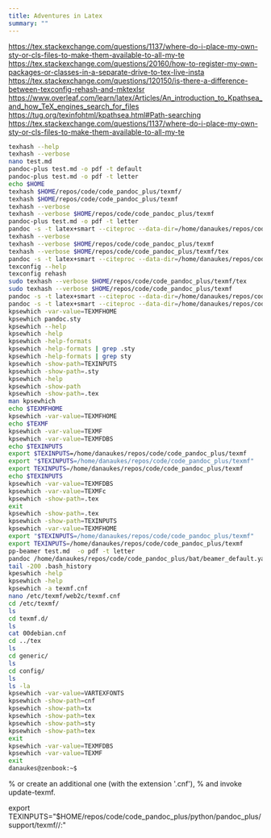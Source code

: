 ```yaml
---
title: Adventures in Latex
summary: ""
---
```


https://tex.stackexchange.com/questions/1137/where-do-i-place-my-own-sty-or-cls-files-to-make-them-available-to-all-my-te
https://tex.stackexchange.com/questions/20160/how-to-register-my-own-packages-or-classes-in-a-separate-drive-to-tex-live-insta
https://tex.stackexchange.com/questions/120150/is-there-a-difference-between-texconfig-rehash-and-mktexlsr
https://www.overleaf.com/learn/latex/Articles/An_introduction_to_Kpathsea_and_how_TeX_engines_search_for_files
https://tug.org/texinfohtml/kpathsea.html#Path-searching
https://tex.stackexchange.com/questions/1137/where-do-i-place-my-own-sty-or-cls-files-to-make-them-available-to-all-my-te

```bash
texhash --help
texhash --verbose
nano test.md
pandoc-plus test.md -o pdf -t default
pandoc-plus test.md -o pdf -t letter
echo $HOME
texhash $HOME/repos/code/code_pandoc_plus/texmf/
texhash $HOME/repos/code/code_pandoc_plus/texmf
texhash --verbose
texhash --verbose $HOME/repos/code/code_pandoc_plus/texmf
pandoc-plus test.md -o pdf -t letter
pandoc -s -t latex+smart --citeproc --data-dir=/home/danaukes/repos/code/code_pandoc_plus/pandoc --template=letter.tex --pdf-engine=xelatex --wrap=none --reference-links -o "test.pdf" "test.md"
texhash --verbose
texhash --verbose $HOME/repos/code/code_pandoc_plus/texmf
texhash --verbose $HOME/repos/code/code_pandoc_plus/texmf/tex
pandoc -s -t latex+smart --citeproc --data-dir=/home/danaukes/repos/code/code_pandoc_plus/pandoc --template=letter.tex --pdf-engine=xelatex --wrap=none --reference-links -o "test.pdf" "test.md"
texconfig --help
texconfig rehash
sudo texhash --verbose $HOME/repos/code/code_pandoc_plus/texmf/tex
sudo texhash --verbose $HOME/repos/code/code_pandoc_plus/texmf
pandoc -s -t latex+smart --citeproc --data-dir=/home/danaukes/repos/code/code_pandoc_plus/pandoc --template=letter.tex --pdf-engine=xelatex --wrap=none --reference-links -o "test.pdf" "test.md"
pandoc -s -t latex+smart --citeproc --data-dir=/home/danaukes/repos/code/code_pandoc_plus/pandoc --template=letter.tex  --wrap=none --reference-links -o "test.pdf" "test.md"
kpsewhich -var-value=TEXMFHOME
kpsewhich pandoc.sty
kpsewhich --help
kpsewhich -help
kpsewhich -help-formats
kpsewhich -help-formats | grep .sty
kpsewhich -help-formats | grep sty
kpsewhich -show-path=TEXINPUTS
kpsewhich -show-path=.sty
kpsewhich -help
kpsewhich -show-path
kpsewhich -show-path=.tex
man kpsewhich
echo $TEXMFHOME
kpsewhich -var-value=TEXMFHOME
echo $TEXMF
kpsewhich -var-value=TEXMF
kpsewhich -var-value=TEXMFDBS
echo $TEXINPUTS
export $TEXINPUTS=/home/danaukes/repos/code/code_pandoc_plus/texmf
export "$TEXINPUTS=/home/danaukes/repos/code/code_pandoc_plus/texmf"
export TEXINPUTS=/home/danaukes/repos/code/code_pandoc_plus/texmf
echo $TEXINPUTS 
kpsewhich -var-value=TEXMFDBS
kpsewhich -var-value=TEXMFc
kpsewhich -show-path=.tex
exit
kpsewhich -show-path=.tex
kpsewhich -show-path=TEXINPUTS
kpsewhich -var-value=TEXMFHOME
export "$TEXINPUTS=/home/danaukes/repos/code/code_pandoc_plus/texmf"
export TEXINPUTS=/home/danaukes/repos/code/code_pandoc_plus/texmf
pp-beamer test.md  -o pdf -t letter
pandoc /home/danaukes/repos/code/code_pandoc_plus/bat/beamer_default.yaml -V titlegraphic="/home/danaukes/repos/code/code_pandoc_plus/support/fulton.png" -s -t beamer --pdf-engine=xelatex --slide-level=2 -o "test.pdf" "test.md"
tail -200 .bash_history
kpeswhich -help
kpsewhich -help
kpsewhich -a texmf.cnf
nano /etc/texmf/web2c/texmf.cnf 
cd /etc/texmf/
ls
cd texmf.d/
ls
cat 00debian.cnf 
cd ../tex
ls
cd generic/
ls
cd config/
ls
ls -la
kpsewhich -var-value=VARTEXFONTS
kpsewhich -show-path=cnf
kpsewhich -show-path=tx
kpsewhich -show-path=tex
kpsewhich -show-path=sty
kpsewhich -show-path=tex
exit
kpsewhich -var-value=TEXMFDBS
kpsewhich -var-value=TEXMF
exit
danaukes@zenbook:~$ 

```


% or create an additional one (with the extension '.cnf'),
% and invoke update-texmf.

export TEXINPUTS="$HOME/repos/code/code_pandoc_plus/python/pandoc_plus/support/texmf//:"

